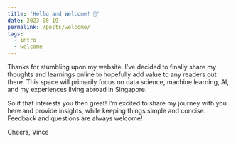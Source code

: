 ```yaml
---
title: 'Hello and Welcome! 👋'
date: 2023-08-19
permalink: /posts/welcome/
tags:
  - intro
  - welcome
---
```


Thanks for stumbling upon my website. I’ve decided to finally share my thoughts and learnings online to hopefully add value to any readers out there. This space will primarily focus on data science, machine learning, AI, and my experiences living abroad in Singapore.

So if that interests you then great! I’m excited to share my journey with you here and provide insights, while keeping things simple and concise. Feedback and questions are always welcome!

Cheers,
Vince
